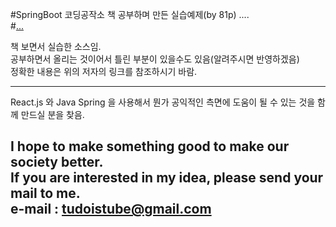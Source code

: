 #SpringBoot 코딩공작소 책 공부하며 만든 실습예제(by 81p)  ....  
#[...](https://localhost:8080 "... Summary by tudoistube@gmail.com" )  


책 보면서 실습한 소스임.  
공부하면서 올리는 것이어서 틀린 부분이 있을수도 있음(알려주시면 반영하겠음)  
정확한 내용은 위의 저자의 링크를 참조하시기 바람.  

---
React.js 와 Java Spring 을 사용해서 뭔가 공익적인 측면에 도움이 될 수 있는 것을
함께 만드실 분을 찾음.

I hope to make something good to make our society better.  
If you are interested in my idea, please send your mail to me.  
e-mail : tudoistube@gmail.com
---
